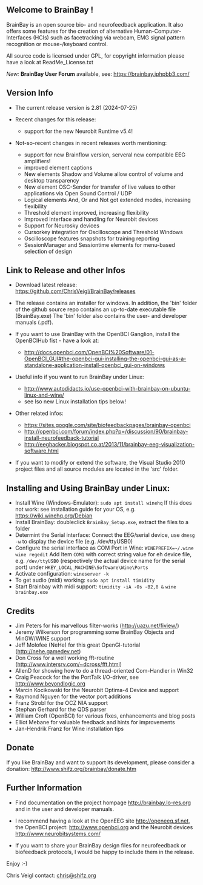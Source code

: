 Welcome to BrainBay !
---------------------

BrainBay is an open source bio- and neurofeedback application. It also offers
some features for the creation of alternative Human-Computer-Interfaces (HCIs) 
such as facetracking via webcam, EMG signal pattern recognition or mouse-/keyboard control.

All source code is licensed under GPL, for copyright information 
please have a look at ReadMe_License.txt

*New:* **BrainBay User Forum** available, see: https://brainbay.iphpbb3.com/


Version Info
------------
 
* The current release version is 2.81  (2024-07-25)

* Recent changes for this release:
  * support for the new Neurobit Runtime v5.4!
  
* Not-so-recent changes in recent releases worth mentioning:
  * support for new Brainflow version, serveral new compatible EEG amplifiers!
  * improved element captions
  * New elements Shadow and Volume allow control of volume and desktop transparency
  * New element OSC-Sender for transfer of live values to other applications via Open Sound Control / UDP
  * Logical elements And, Or and Not got extended modes, increasing flexibility
  * Threshold element improved, increasing flexibility
  * Improved interface and handling for Neurobit devices
  * Support for Neurosky devices
  * Cursorkey integration for Oscilloscope and Threshold Windows
  * Oscilloscope features snapshots for training reporting
  * SessionManager and Sessiontime elements for menu-based selection of design

Link to Release and other Infos
-------------------------------

* Download latest release: https://github.com/ChrisVeigl/BrainBay/releases

* The release contains an installer for windows. In addition, the 'bin' folder of the github source repo contains an up-to-date executable file (BrainBay.exe)
  The 'bin' folder also contains the user- and developer manuals (.pdf).

* If you want to use BrainBay with the OpenBCI Ganglion, install the OpenBCIHub fist - have a look at:
  - http://docs.openbci.com/OpenBCI%20Software/01-OpenBCI_GUI#the-openbci-gui-installing-the-openbci-gui-as-a-standalone-application-install-openbci_gui-on-windows
  
* Useful info if you want to run BrainBay under Linux:
  - http://www.autodidacts.io/use-openbci-with-brainbay-on-ubuntu-linux-and-wine/
  - see lso new Linux installation tips below!

* Other related infos:
  - https://sites.google.com/site/biofeedbackpages/brainbay-openbci
  - http://openbci.com/forum/index.php?p=/discussion/90/brainbay-install-neurofeedback-tutorial
  - http://eeghacker.blogspot.co.at/2013/11/brainbay-eeg-visualization-software.html

* If you want to modify or extend the software, the Visual Studio 2010
  project files and all source modules are located in the 'src' folder.


## Installing and Using BrainBay under Linux:

* Install Wine (Windows-Emulator):
  `sudo apt install winehq`
  If this does not work: see installation guide for your OS, e.g. https://wiki.winehq.org/Debian
* Install BrainBay:
  doubleclick `BrainBay_Setup.exe`, extract the files to a folder
* Determint the Serial interface:
  Connect the EEG/serial device, use `dmesg -w` to display the device file (e.g. /dev/ttyUSB0) 
* Configure the serial interface as COM Port in Wine:
  `WINEPREFIX=~/.wine wine regedit`
  Add Item `COM1` with correct string value for eh device file, e.g. `/dev/ttyUSB0` (respectively the actual device name for the serial port) under `HKEY_LOCAL_MACHINE\Software\Wine\Ports`
* Activate configuration:
  `wineserver -k`
* To get audio (midi) working:
  `sudo apt install timidity`
* Start Brainbay with midi support:
  `timidity -iA -Os -B2,8 &`
  `wine brainbay.exe`
  


Credits
-------

* Jim Peters for his marvellous filter-works (http://uazu.net/fiview/)
* Jeremy Wilkerson for programming some BrainBay Objects and MinGW/WINE support
* Jeff Molofee (NeHe) for this great OpenGl-tutorial (http://nehe.gamedev.net)
* Don Cross for a well working fft-routine (http://www.intersrv.com/~dcross/fft.html)
* AllenD for showing how to do a thread-oriented Com-Handler in Win32
* Craig Peacock for the the PortTalk I/O-driver, see http://www.beyondlogic.org 
* Marcin Kocikowski for the Neurobit Optima-4 Device and support
* Raymond Nguyen for the vector port additions
* Franz Strobl for the OCZ NIA support
* Stephan Gerhard for the QDS parser
* William Croft (OpenBCI) for various fixes, enhancements and blog posts
* Elliot Mebane for valuable feedback and hints for improvements
* Jan-Hendrik Franz for Wine installation tips

Donate
------

If you like BrainBay and want to support its development, please consider a donation:
http://www.shifz.org/brainbay/donate.htm

Further Information
-------------------

* Find documentation on the project hompage http://brainbay.lo-res.org
and in the user and developer manuals.

* I recommend having a look at the OpenEEG site http://openeeg.sf.net,
the OpenBCI project: http://www.openbci.org and the Neurobit devices http://www.neurobitsystems.com/

* If you want to share your BrainBay design files for neurofeedback or biofeedback
protocols, I would be happy to include them in the release.


Enjoy :-)

Chris Veigl
contact: chris@shifz.org

